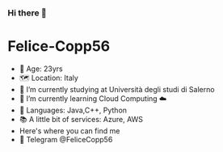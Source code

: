 ### Hi there 👋

<h1>Felice-Copp56</h1>



- 📆 Age: 23yrs
- 🗺 Location: Italy
- 🔭 I’m currently studying at Università degli studi di Salerno
- 🌱 I’m currently learning Cloud Computing ☁️
- 📝 Languages: Java,C++, Python
- 📚 A little bit of services: Azure, AWS
- Here's where you can find me
- 📨 Telegram @FeliceCopp56



